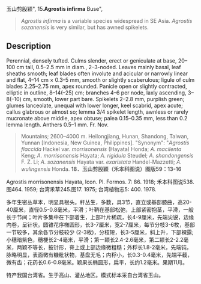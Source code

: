 玉山剪股颖",
15.**Agrostis infirma** Buse",

> *Agrostis infirma* is a variable species widespread in SE Asia. *Agrostis sozanensis* is very similar, but has awned spikelets.

## Description
Perennial, densely tufted. Culms slender, erect or geniculate at base, 20–100 cm tall, 0.5–2.5 mm in diam., 2–3-noded. Leaves mainly basal, leaf sheaths smooth; leaf blades often involute and acicular or narrowly linear and flat, 4–14 cm × 0.3–5 mm, smooth or slightly scaberulous; ligule of culm blades 2.25–2.75 mm, apex rounded. Panicle open or slightly contracted, elliptic in outline, 8–14(–25) cm; branches 4–6 per node, laxly ascending, 3–8(–10) cm, smooth, lower part bare. Spikelets 2–2.8 mm, purplish green; glumes lanceolate, unequal with lower longer, keel scabrid, apex acute; callus glabrous or almost so; lemma 3/4 spikelet length, awnless or rarely mucronate above middle, apex obtuse; palea 0.15–0.35 mm, less than 0.2 lemma length. Anthers 0.5–1 mm. Fr. Nov.

> Mountains; 2600–4000 m. Heilongjiang, Hunan, Shandong, Taiwan, Yunnan [Indonesia, New Guinea, Philippines].
  "Synonym": "*Agrostis flaccida* Hackel var. *morrisonensis* (Hayata) Honda; *A. macilenta* Keng; *A. morrisonensis* Hayata; *A. rigidula* Steudel; *A. shandongensis* F. Z. Li; *A. sozanensis* Hayata var. *exaristata* Handel-Mazzetti; *A. wulingensis* Honda.
**18．玉山剪股颖（禾本科图说）图版59：13-16**

Agrostis morrisonensis Hayata, Icon. Pl. Formos. 7: 86. 1918; 禾本科图说538.图464. 1959; 台湾禾草245.图17. 1975; 台湾植物志5: 400. 1978.

多年生密丛草本，明显具根头。秆丛生，多数，具3节，直立或基部膝曲，高20-40厘米，直径0.5-0.8毫米，平滑；叶鞘在基部松弛，上部紧密抱茎，平滑，一般长于节间；叶片多集中在下部着生，上部叶片稀疏，长4-9厘米，先端尖锐，边缘内卷，呈针状。圆锥花序椭圆形，长3-7厘米，宽2-7厘米，每节分枝3-6枚，基部一节较多，其余各节分枝较少 (2-3枚)，分枝短，长3-5厘米，斜上升，下部裸露;小穗暗紫色，穗梗长2-4毫米，平滑；第一颖长2.4-2.6毫米，第二颖长2-2.2毫米，两颖不等长，披针形，脊上或上部边缘微粗糙；外稃长1.8-2毫米，先端钝，脉略明显，表面微有糠粃状物，基盘无毛；内稃小，长0.3-0.4毫米，先端平截，微有齿；花药长0.6-0.8毫米。颖果长椭圆形，扁平，长约1.2毫米。果期11月。

特产我国台湾省。生于高山、灌丛地区。模式标本采自台湾省玉山。
